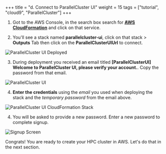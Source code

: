 +++
title = "d. Connect to ParallelCluster UI"
weight = 15
tags = ["tutorial", "cloud9", "ParallelCluster"]
+++

1. Got to the AWS Console, in the search box search for [**AWS CloudFormation**](https://console.aws.amazon.com/cloudformation/home) and click on that service.

2. You'll see a stack named **parallelcluster-ui**, click on that stack > **Outputs** Tab then click on the **ParallelClusterUIUrl** to connect.

![ParallelCluster UI Deployed](/images/01-getting-started/pcluster-deployed.png)

3. During deployment you received an email titled **[ParallelClusterUI] Welcome to ParallelCluster UI, please verify your account.**. Copy the password from that email.

![ParallelCluster UI](/images/01-getting-started/pcm-email.png)

4. **Enter the credentials**  using the *email* you used when deploying the stack and the *temporary password* from the email above.

![ParallelCluster UI CloudFormation Stack](/images/01-getting-started/pcmanager-creds.png)

4. You will be asked to provide a new password. Enter a new password to complete signup.

![Signup Screen](/images/01-getting-started/signup.png)

Congrats! You are ready to create your HPC cluster in AWS. Let's do that in the next section.